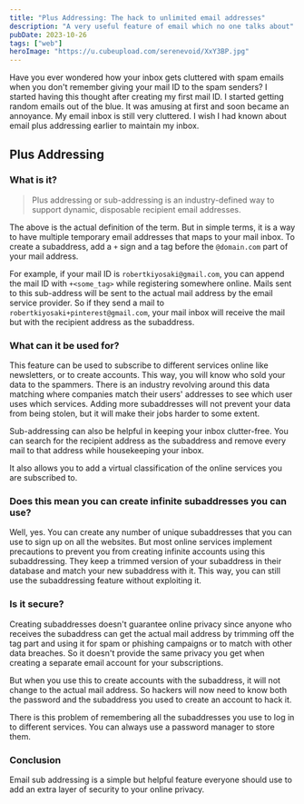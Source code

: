 ```yaml
---
title: "Plus Addressing: The hack to unlimited email addresses"
description: "A very useful feature of email which no one talks about"
pubDate: 2023-10-26
tags: ["web"]
heroImage: "https://u.cubeupload.com/serenevoid/XxY3BP.jpg"
---
```

Have you ever wondered how your inbox gets cluttered with spam emails when
you don't remember giving your mail ID to the spam senders? I started having this
thought after creating my first mail ID. I started getting random emails out
of the blue. It was amusing at first and soon became an annoyance. My 
email inbox is still very cluttered. I wish I had known about email plus addressing
earlier to maintain my inbox.

## Plus Addressing

### What is it?
> Plus addressing or sub-addressing is an industry-defined way to support dynamic,
disposable recipient email addresses.

The above is the actual definition of the term. But in simple terms, it is a way to have
multiple temporary email addresses that maps to your mail inbox. To create a subaddress,
add a `+` sign and a tag before the `@domain.com` part of your mail address.

For example, if your mail ID is `robertkiyosaki@gmail.com`, you can append the mail ID
with `+<some_tag>` while registering somewhere online. Mails sent to this sub-address
will be sent to the actual mail address by the email service provider. So if they
send a mail to `robertkiyosaki+pinterest@gmail.com`, your mail inbox will receive
the mail but with the recipient address as the subaddress.

### What can it be used for?

This feature can be used to subscribe to different services online like newsletters,
or to create accounts. This way, you will know who sold your data to the spammers.
There is an industry revolving around this data matching where companies match
their users' addresses to see which user uses which services. Adding more
subaddresses will not prevent your data from being stolen, but it will make their
jobs harder to some extent.

Sub-addressing can also be helpful in keeping your inbox clutter-free. You can
search for the recipient address as the subaddress and remove every mail to that
address while housekeeping your inbox.

It also allows you to add a virtual classification of the online services you are
subscribed to.

### Does this mean you can create infinite subaddresses you can use?

Well, yes. You can create any number of unique subaddresses that you can use to
sign up on all the websites. But most online services implement precautions to
prevent you from creating infinite accounts using this subaddressing. They keep
a trimmed version of your subaddress in their database and match your new subaddress
with it. This way, you can still use the subaddressing feature without exploiting it.

### Is it secure?

Creating subaddresses doesn't guarantee online privacy since anyone who receives the
subaddress can get the actual mail address by trimming off the tag part and using it
for spam or phishing campaigns or to match with other data breaches. So it doesn't
provide the same privacy you get when creating a separate email account for your
subscriptions.

But when you use this to create accounts with the subaddress, it will not change
to the actual mail address. So hackers will now need to know both the password and the
subaddress you used to create an account to hack it.

There is this problem of remembering all the subaddresses you use to
log in to different services. You can always use a password manager to store them.

### Conclusion

Email sub addressing is a simple but helpful feature everyone should use to
add an extra layer of security to your online privacy.
